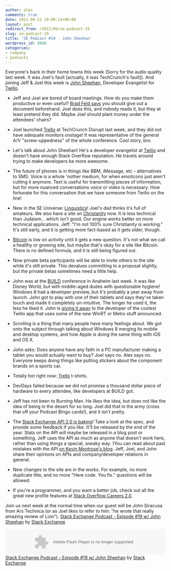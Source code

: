 ```yaml
---
author: alex
comments: true
date: 2011-09-21 19:00:13+00:00
layout: post
redirect_from: /2011/09/se-podcast-19
slug: se-podcast-19
title: 'SE Podcast #19 - John Sheehan'
wordpress_id: 9888
categories:
- company
- podcasts
---
```


Everyone's back in their home towns this week (Sorry for the audio quality last week. It was Joel's fault [actually, it was TechCrunch's fault]). And joining Jeff & Joel this week is [John Sheehan](http://www.twitter.com/johnsheehan), Developer Evangelist for [Twilio](http://www.twilio.com).



	
  * Jeff and Joel are bored of board meetings. How do you make them productive or even useful? [Brad Feld says](http://www.feld.com/wp/archives/2009/08/the-best-board-meetings.html) you should give out a document beforehand. Joel does this, and nobody reads it, but they at least pretend they did. Maybe Joel should plant money under the attendees' chairs?

	
  * Joel launched [Trello](http://trello.com/) at TechCrunch Disrupt last week, and they did not have adequate monitors onstage! It was representative of the general A/V "screw-uppedness" of the whole conference. Cool story, bro.

	
  * Let's talk about John Sheehan! He's a developer evangelist at [Twilio](http://www.twilio.com/) and doesn't have enough Stack Overflow reputation. He travels around trying to make developers be more awesome.

	
  * The future of phones is in things like BBM, iMessage, etc - alternatives to SMS. Voice is a whole 'nother medium, for when emoticons just aren't cutting it anymore. Text is useful for transmitting pieces of information, but for more nuanced conversations voice or video is necessary. How fortunate for this conversation that we have someone from Twilio on the line!

	
  * New in the SE Universe: [Linguistics](http://linguistics.stackexchange.com/)! Joel's dad thinks it's full of amateurs. We also have a site on [Christanity](http://christianity.stackexchange.com/) now. It is less technical than Judaism... which isn't good. Our engine works better on more technical applications. Jeff: "I'm not 100% sure Christianity is working." It's still early, and it is getting more fact-based as it gets older, though.

	
  * [Bitcoin](http://bitcoin.stackexchange.com/) is low on activity until it gets a new question. It's not what we call a healthy or growing site, but maybe that's okay for a site like Bitcoin. There is no defined formula, and it is still being figured out.

	
  * Now private beta participants will be able to invite others to the site while it's still private. This devalues committing to a proposal slightly, but the private betas sometimes need a little help.

	
  * John was at the [BUILD](http://www.buildwindows.com/) conference in Anaheim last week. It was like Disney World, but with middle-aged dudes with questionable hygiene! Windows 8 had a developer preview, but it's probably a year away from launch. John got to play with one of their tablets and says they've taken touch and made it completely un-intuitive. The longer he used it, the less he liked it. John is [giving it away](http://www.twilio.com/blog/2011/09/twilio-and-windows-8-your-ticket-to-a-samsung-tablet.html) to the developer of the coolest Twilio app that uses some of the new WinRT or Metro stuff announced.

	
  * Scrolling is a thing that many people have many feelings about. We got onto the subject through talking about Windows 8 merging its mobile and desktop systems, and how Apple is doing the same thing with iOS and OS X.

	
  * John asks: Does anyone have any faith in a PC manufacturer making a tablet you would actually want to buy? Joel says no. Alex says no. Everyone keeps doing things like putting stickers about the component brands on a sports car.

	
  * Totally hot right now: [Trello](http://trello.com/) t-shirts.

	
  * DevDays failed because we did not promise a thousand dollar piece of hardware to every attendee, like developers at BUILD got.

	
  * Jeff has not been to Burning Man. He likes the idea, but does not like the idea of being in the desert for so long. Joel did that in the army (cross that off your Podcast Bingo cards!), and it isn't pretty.

	
  * The [Stack Exchange API 2.0 is baking](http://stackapps.com/questions/2588/draft-specification-for-api-v2-0)! Take a look at the spec, and provide some feedback if you like. It'll be released by the end of the year. Stats on the API will maybe be released in a blog post or something. Jeff uses the API as much as anyone that doesn't work here, rather than using things a special, sneaky way. (You can read about past mistakes with the API [on Kevin Montrose's blog](http://kevinmontrose.com/2011/08/14/history-of-the-stack-exchange-api-mistakes/). Jeff, Joel, and John share their opinions on APIs and company/developer relations in general.

	
  * New changes to the site are in the works. For example, no more duplicate title, and no more "Here code. You fix." questions will be allowed.

	
  * If you're a programmer, and you want a better job, check out all the great new profile features at [Stack Overflow Careers 2.0](http://careers.stackoverflow.com/).


Join us next week at the normal time when our guest will be John Siracusa from Ars Technica (or as Joel likes to refer to him: "he wrote that really amazing review of Lion").
[Stack Exchange Podcast - Episode #19 w/ John Sheehan](http://soundcloud.com/stack-exchange/stack-exchange-podcast-19) by [Stack Exchange](http://soundcloud.com/stack-exchange)

<object width="100%" height="81" classid="clsid:d27cdb6e-ae6d-11cf-96b8-444553540000" codebase="http://download.macromedia.com/pub/shockwave/cabs/flash/swflash.cab#version=6,0,40,0"><param name="allowscriptaccess" value="always" /><param name="src" value="http://player.soundcloud.com/player.swf?url=http%3A%2F%2Fapi.soundcloud.com%2Ftracks%2F23835379" /><embed width="100%" height="81" type="application/x-shockwave-flash" src="http://player.soundcloud.com/player.swf?url=http%3A%2F%2Fapi.soundcloud.com%2Ftracks%2F23835379" allowscriptaccess="always" /></object> <span><a href="http://soundcloud.com/stack-exchange/stack-exchange-podcast-19">Stack Exchange Podcast &#8211; Episode #19 w/ John Sheehan</a> by <a href="http://soundcloud.com/stack-exchange">Stack Exchange</a></span></p>